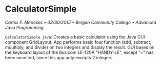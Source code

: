 # CalculatorSimple
*Carlos F. Meneses • 03/30/2015 • Bergen Community College • Advanced Java Programming*

`CalculatorSimple.java`: Creates a basic calculator using the Java GUI component GridLayout. App performs basic four function (add, subtract, muultiply, and divide) on two integers and display the result. GUI bases on the keyboard layout of the Busicom LE-120A "HANDY-LE", except "=" has been ommited, since this app only excepts 2 integers.